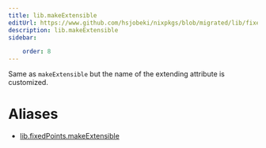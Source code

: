 ```yaml
---
title: lib.makeExtensible
editUrl: https://www.github.com/hsjobeki/nixpkgs/blob/migrated/lib/fixed-points.nix#L151C48
description: lib.makeExtensible
sidebar:

    order: 8
---
```


Same as `makeExtensible` but the name of the extending attribute is
customized.


# Aliases

- [lib.fixedPoints.makeExtensible](/nix-doc-comments/reference/lib/fixedpoints/lib-fixedpoints-makeextensible)


